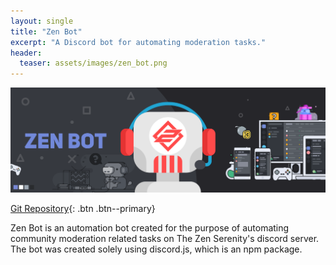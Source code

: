 ```yaml
---
layout: single
title: "Zen Bot"
excerpt: "A Discord bot for automating moderation tasks."
header:
  teaser: assets/images/zen_bot.png
---
```


![](/assets/images/zen_bot.png)

[<i class="fab fa-fw fa-github"></i> Git Repository](https://github.com/Purhan/zen-bot){: .btn .btn--primary}

Zen Bot is an automation bot created for the purpose of automating community moderation related tasks on The Zen Serenity's discord server. The bot was created solely using discord.js, which is an npm package.
